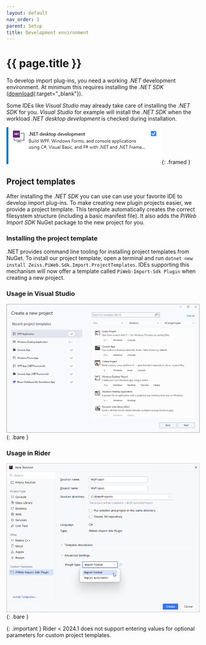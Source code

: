 ```yaml
---
layout: default
nav_order: 1
parent: Setup
title: Development environment
---
```


# {{ page.title }}

To develop import plug-ins, you need a working *.NET* development environment. At minimum this requires installing the *.NET SDK* ([download](https://dotnet.microsoft.com/en-us/download){:target="_blank"}).

Some IDEs like *Visual Studio* may already take care of installing the *.NET SDK* for you. *Visual Studio* for example will install the *.NET SDK* when the workload *.NET desktop development* is checked during installation.

![Visual Studio workload](../../assets/images/setup/1_vs_workload.png "Visual Studio workload"){: .framed }

## Project templates
After installing the *.NET SDK* you can use can use your favorite IDE to develop import plug-ins. To make creating new plugin projects easier, we provide a project template. This template automatically creates the correct filesystem structure (including a basic manifest file). It also adds the *PiWeb Import SDK* NuGet package to the new project for you.

### Installing the project template
.NET provides command line tooling for installing project templates from NuGet. To install our project template, open a terminal and run `dotnet new install Zeiss.PiWeb.Sdk.Import.ProjectTemplates`. IDEs supporting this mechanism will now offer a template called `PiWeb-Import-Sdk Plugin` when creating a new project.

### Usage in Visual Studio
![Usage in Visual Studio](../../assets/images/setup/UsageInVisualStudio.gif "Usage in Visual Studio"){: .bare }

### Usage in Rider
![Usage in Rider](../../assets/images/setup/usage_in_rider.png "Usage in Rider"){: .bare }

{: .important }
Rider < 2024.1 does not support entering values for optional parameters for custom project templates.